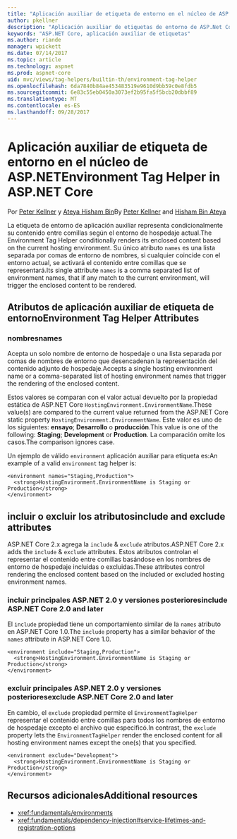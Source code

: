 ```yaml
---
title: "Aplicación auxiliar de etiqueta de entorno en el núcleo de ASP.NET"
author: pkellner
description: "Aplicación auxiliar de etiquetas de entorno de ASP.Net Core define incluido todas las propiedades"
keywords: "ASP.NET Core, aplicación auxiliar de etiquetas"
ms.author: riande
manager: wpickett
ms.date: 07/14/2017
ms.topic: article
ms.technology: aspnet
ms.prod: aspnet-core
uid: mvc/views/tag-helpers/builtin-th/environment-tag-helper
ms.openlocfilehash: 6da7840b84ae453483519e9610d9bb59c0e8fdb5
ms.sourcegitcommit: 6e83c55eb0450a3073ef2b95fa5f5bcb20dbbf89
ms.translationtype: MT
ms.contentlocale: es-ES
ms.lasthandoff: 09/28/2017
---
```

# <a name="environment-tag-helper-in-aspnet-core"></a><span data-ttu-id="7a7ab-104">Aplicación auxiliar de etiqueta de entorno en el núcleo de ASP.NET</span><span class="sxs-lookup"><span data-stu-id="7a7ab-104">Environment Tag Helper in ASP.NET Core</span></span>

<span data-ttu-id="7a7ab-105">Por [Peter Kellner](http://peterkellner.net) y [Ateya Hisham Bin](https://twitter.com/hishambinateya)</span><span class="sxs-lookup"><span data-stu-id="7a7ab-105">By [Peter Kellner](http://peterkellner.net) and [Hisham Bin Ateya](https://twitter.com/hishambinateya)</span></span>

<span data-ttu-id="7a7ab-106">La etiqueta de entorno de aplicación auxiliar representa condicionalmente su contenido entre comillas según el entorno de hospedaje actual.</span><span class="sxs-lookup"><span data-stu-id="7a7ab-106">The Environment Tag Helper conditionally renders its enclosed content based on the current hosting environment.</span></span> <span data-ttu-id="7a7ab-107">Su único atributo `names` es una lista separada por comas de entorno de nombres, si cualquier coincide con el entorno actual, se activará el contenido entre comillas que se representará.</span><span class="sxs-lookup"><span data-stu-id="7a7ab-107">Its single attribute `names` is a comma separated list of environment names, that if any match to the current environment, will trigger the enclosed content to be rendered.</span></span>

## <a name="environment-tag-helper-attributes"></a><span data-ttu-id="7a7ab-108">Atributos de aplicación auxiliar de etiqueta de entorno</span><span class="sxs-lookup"><span data-stu-id="7a7ab-108">Environment Tag Helper Attributes</span></span>

### <a name="names"></a><span data-ttu-id="7a7ab-109">nombres</span><span class="sxs-lookup"><span data-stu-id="7a7ab-109">names</span></span>

<span data-ttu-id="7a7ab-110">Acepta un solo nombre de entorno de hospedaje o una lista separada por comas de nombres de entorno que desencadenan la representación del contenido adjunto de hospedaje.</span><span class="sxs-lookup"><span data-stu-id="7a7ab-110">Accepts a single hosting environment name or a comma-separated list of hosting environment names that trigger the rendering of the enclosed content.</span></span>

<span data-ttu-id="7a7ab-111">Estos valores se comparan con el valor actual devuelto por la propiedad estática de ASP.NET Core `HostingEnvironment.EnvironmentName`.</span><span class="sxs-lookup"><span data-stu-id="7a7ab-111">These value(s) are compared to the current value returned from the ASP.NET Core static property `HostingEnvironment.EnvironmentName`.</span></span>  <span data-ttu-id="7a7ab-112">Este valor es uno de los siguientes: **ensayo**; **Desarrollo** o **producción**.</span><span class="sxs-lookup"><span data-stu-id="7a7ab-112">This value is one of the following: **Staging**; **Development** or **Production**.</span></span> <span data-ttu-id="7a7ab-113">La comparación omite los casos.</span><span class="sxs-lookup"><span data-stu-id="7a7ab-113">The comparison ignores case.</span></span>

<span data-ttu-id="7a7ab-114">Un ejemplo de válido `environment` aplicación auxiliar para etiqueta es:</span><span class="sxs-lookup"><span data-stu-id="7a7ab-114">An example of a valid `environment` tag helper is:</span></span>

```cshtml
<environment names="Staging,Production">
  <strong>HostingEnvironment.EnvironmentName is Staging or Production</strong>
</environment>
```

## <a name="include-and-exclude-attributes"></a><span data-ttu-id="7a7ab-115">incluir o excluir los atributos</span><span class="sxs-lookup"><span data-stu-id="7a7ab-115">include and exclude attributes</span></span>

<span data-ttu-id="7a7ab-116">ASP.NET Core 2.x agrega la `include`  &  `exclude` atributos.</span><span class="sxs-lookup"><span data-stu-id="7a7ab-116">ASP.NET Core 2.x adds the `include` & `exclude` attributes.</span></span> <span data-ttu-id="7a7ab-117">Estos atributos controlan el representar el contenido entre comillas basándose en los nombres de entorno de hospedaje incluidas o excluidas.</span><span class="sxs-lookup"><span data-stu-id="7a7ab-117">These attributes control rendering the enclosed content based on the included or excluded hosting environment names.</span></span>

### <a name="include-aspnet-core-20-and-later"></a><span data-ttu-id="7a7ab-118">incluir principales ASP.NET 2.0 y versiones posteriores</span><span class="sxs-lookup"><span data-stu-id="7a7ab-118">include ASP.NET Core 2.0 and later</span></span>

<span data-ttu-id="7a7ab-119">El `include` propiedad tiene un comportamiento similar de la `names` atributo en ASP.NET Core 1.0.</span><span class="sxs-lookup"><span data-stu-id="7a7ab-119">The `include` property has a similar behavior of the `names` attribute in ASP.NET Core 1.0.</span></span>

```cshtml
<environment include="Staging,Production">
  <strong>HostingEnvironment.EnvironmentName is Staging or Production</strong>
</environment>
```

### <a name="exclude-aspnet-core-20-and-later"></a><span data-ttu-id="7a7ab-120">excluir principales ASP.NET 2.0 y versiones posteriores</span><span class="sxs-lookup"><span data-stu-id="7a7ab-120">exclude ASP.NET Core 2.0 and later</span></span>

<span data-ttu-id="7a7ab-121">En cambio, el `exclude` propiedad permite el `EnvironmentTagHelper` representar el contenido entre comillas para todos los nombres de entorno de hospedaje excepto el archivo que especificó.</span><span class="sxs-lookup"><span data-stu-id="7a7ab-121">In contrast, the `exclude` property lets the `EnvironmentTagHelper` render the enclosed content for all hosting environment names except the one(s) that you specified.</span></span>

```cshtml
<environment exclude="Development">
  <strong>HostingEnvironment.EnvironmentName is Staging or Production</strong>
</environment>
```

## <a name="additional-resources"></a><span data-ttu-id="7a7ab-122">Recursos adicionales</span><span class="sxs-lookup"><span data-stu-id="7a7ab-122">Additional resources</span></span>

* <xref:fundamentals/environments>
* <xref:fundamentals/dependency-injection#service-lifetimes-and-registration-options>
